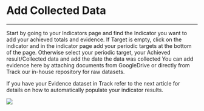 # Add Collected Data

---

Start by going to your Indicators page and find the Indicator you want to add your achieved totals and evidence. If Target is empty, click on the indicator and in the indicator page add your periodic targets at the bottom of the page. Otherwise select your periodic target, your Achieved result/Collected data and add the date the data was collected You can add evidence here by attaching documents from GoogleDrive or directly from Track our in-house repository for raw datasets.

If you have your Evidence dataset in Track refer to the next article for details on how to automatically populate your indicator results.

![](https://lh5.googleusercontent.com/SpoFid1I4_sn5yygI-FCEJqVq17S0LW2rtZNKN9eCqJRMIglJHUJS39tU7JzQ7YTG5AJ7TVUu88Azl9HZK7kwFnkDieS09taccUAf68x5L5o43Vpd1X7z49ln2-FWrmUSY7DX5-n)



  


